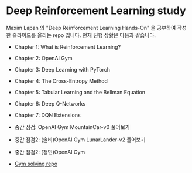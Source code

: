 # Deep Reinforcement Learning study

Maxim Lapan 의 "Deep Reinforcement Learning Hands-On" 을 공부하여 작성한 슬라이드를 올리는 repo 입니다. 현재 진행 상황은 다음과 같습니다. 

- Chapter 1: What is Reinforcement Learning?
- Chapter 2: OpenAI Gym
- Chapter 3: Deep Learning with PyTorch
- Chapter 4: The Cross-Entropy Method
- Chapter 5: Tabular Learning and the Bellman Equation
- Chapter 6: Deep Q-Networks
- Chapter 7: DQN Extensions


- 중간 점검: OpenAI Gym MountainCar-v0 풀어보기
- 중간 점검2: (솔비)OpenAI Gym LunarLander-v2 풀어보기
- 중간 점검2: (정민)OpenAI Gym 
- [Gym solving repo](https://gitcgr.hanyang.ac.kr:32375/GraduationProject2019/Team4/DRL_prac_by_solving_Gym.git)

